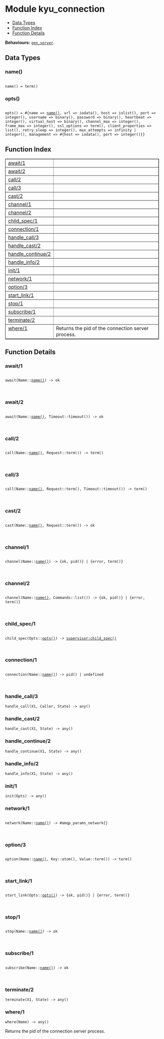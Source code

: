 

# Module kyu_connection #
* [Data Types](#types)
* [Function Index](#index)
* [Function Details](#functions)

__Behaviours:__ [`gen_server`](gen_server.md).

<a name="types"></a>

## Data Types ##




### <a name="type-name">name()</a> ###


<pre><code>
name() = term()
</code></pre>




### <a name="type-opts">opts()</a> ###


<pre><code>
opts() = #{name =&gt; <a href="#type-name">name()</a>, url =&gt; iodata(), host =&gt; iolist(), port =&gt; integer(), username =&gt; binary(), password =&gt; binary(), heartbeat =&gt; integer(), virtual_host =&gt; binary(), channel_max =&gt; integer(), frame_max =&gt; integer(), ssl_options =&gt; term(), client_properties =&gt; list(), retry_sleep =&gt; integer(), max_attempts =&gt; infinity | integer(), management =&gt; #{host =&gt; iodata(), port =&gt; integer()}}
</code></pre>

<a name="index"></a>

## Function Index ##


<table width="100%" border="1" cellspacing="0" cellpadding="2" summary="function index"><tr><td valign="top"><a href="#await-1">await/1</a></td><td></td></tr><tr><td valign="top"><a href="#await-2">await/2</a></td><td></td></tr><tr><td valign="top"><a href="#call-2">call/2</a></td><td></td></tr><tr><td valign="top"><a href="#call-3">call/3</a></td><td></td></tr><tr><td valign="top"><a href="#cast-2">cast/2</a></td><td></td></tr><tr><td valign="top"><a href="#channel-1">channel/1</a></td><td></td></tr><tr><td valign="top"><a href="#channel-2">channel/2</a></td><td></td></tr><tr><td valign="top"><a href="#child_spec-1">child_spec/1</a></td><td></td></tr><tr><td valign="top"><a href="#connection-1">connection/1</a></td><td></td></tr><tr><td valign="top"><a href="#handle_call-3">handle_call/3</a></td><td></td></tr><tr><td valign="top"><a href="#handle_cast-2">handle_cast/2</a></td><td></td></tr><tr><td valign="top"><a href="#handle_continue-2">handle_continue/2</a></td><td></td></tr><tr><td valign="top"><a href="#handle_info-2">handle_info/2</a></td><td></td></tr><tr><td valign="top"><a href="#init-1">init/1</a></td><td></td></tr><tr><td valign="top"><a href="#network-1">network/1</a></td><td></td></tr><tr><td valign="top"><a href="#option-3">option/3</a></td><td></td></tr><tr><td valign="top"><a href="#start_link-1">start_link/1</a></td><td></td></tr><tr><td valign="top"><a href="#stop-1">stop/1</a></td><td></td></tr><tr><td valign="top"><a href="#subscribe-1">subscribe/1</a></td><td></td></tr><tr><td valign="top"><a href="#terminate-2">terminate/2</a></td><td></td></tr><tr><td valign="top"><a href="#where-1">where/1</a></td><td>Returns the pid of the connection server process.</td></tr></table>


<a name="functions"></a>

## Function Details ##

<a name="await-1"></a>

### await/1 ###

<pre><code>
await(Name::<a href="#type-name">name()</a>) -&gt; ok
</code></pre>
<br />

<a name="await-2"></a>

### await/2 ###

<pre><code>
await(Name::<a href="#type-name">name()</a>, Timeout::timeout()) -&gt; ok
</code></pre>
<br />

<a name="call-2"></a>

### call/2 ###

<pre><code>
call(Name::<a href="#type-name">name()</a>, Request::term()) -&gt; term()
</code></pre>
<br />

<a name="call-3"></a>

### call/3 ###

<pre><code>
call(Name::<a href="#type-name">name()</a>, Request::term(), Timeout::timeout()) -&gt; term()
</code></pre>
<br />

<a name="cast-2"></a>

### cast/2 ###

<pre><code>
cast(Name::<a href="#type-name">name()</a>, Request::term()) -&gt; ok
</code></pre>
<br />

<a name="channel-1"></a>

### channel/1 ###

<pre><code>
channel(Name::<a href="#type-name">name()</a>) -&gt; {ok, pid()} | {error, term()}
</code></pre>
<br />

<a name="channel-2"></a>

### channel/2 ###

<pre><code>
channel(Name::<a href="#type-name">name()</a>, Commands::list()) -&gt; {ok, pid()} | {error, term()}
</code></pre>
<br />

<a name="child_spec-1"></a>

### child_spec/1 ###

<pre><code>
child_spec(Opts::<a href="#type-opts">opts()</a>) -&gt; <a href="supervisor.md#type-child_spec">supervisor:child_spec()</a>
</code></pre>
<br />

<a name="connection-1"></a>

### connection/1 ###

<pre><code>
connection(Name::<a href="#type-name">name()</a>) -&gt; pid() | undefined
</code></pre>
<br />

<a name="handle_call-3"></a>

### handle_call/3 ###

`handle_call(X1, Caller, State) -> any()`

<a name="handle_cast-2"></a>

### handle_cast/2 ###

`handle_cast(X1, State) -> any()`

<a name="handle_continue-2"></a>

### handle_continue/2 ###

`handle_continue(X1, State) -> any()`

<a name="handle_info-2"></a>

### handle_info/2 ###

`handle_info(X1, State) -> any()`

<a name="init-1"></a>

### init/1 ###

`init(Opts) -> any()`

<a name="network-1"></a>

### network/1 ###

<pre><code>
network(Name::<a href="#type-name">name()</a>) -&gt; #amqp_params_network{}
</code></pre>
<br />

<a name="option-3"></a>

### option/3 ###

<pre><code>
option(Name::<a href="#type-name">name()</a>, Key::atom(), Value::term()) -&gt; term()
</code></pre>
<br />

<a name="start_link-1"></a>

### start_link/1 ###

<pre><code>
start_link(Opts::<a href="#type-opts">opts()</a>) -&gt; {ok, pid()} | {error, term()}
</code></pre>
<br />

<a name="stop-1"></a>

### stop/1 ###

<pre><code>
stop(Name::<a href="#type-name">name()</a>) -&gt; ok
</code></pre>
<br />

<a name="subscribe-1"></a>

### subscribe/1 ###

<pre><code>
subscribe(Name::<a href="#type-name">name()</a>) -&gt; ok
</code></pre>
<br />

<a name="terminate-2"></a>

### terminate/2 ###

`terminate(X1, State) -> any()`

<a name="where-1"></a>

### where/1 ###

`where(Name) -> any()`

Returns the pid of the connection server process.

